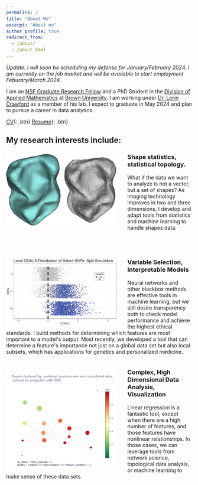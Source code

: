 ```yaml
---
permalink: /
title: "About Me"
excerpt: "About me"
author_profile: true
redirect_from: 
  - /about/
  - /about.html
---
```

*Update: I will soon be scheduling my defense for January/February 2024. I am currently on the job market and will be available to start employment Feburary/March 2024.*

I am an [NSF Graduate Research Fellow](https://www.nsfgrfp.org/) and a PhD Student in the [Division of Applied Mathematics](https://appliedmath.brown.edu/) at [Brown University](https://www.brown.edu/). I am working under [Dr. Lorin Crawford](http://www.lcrawlab.com/) as a member of his lab. I expect to graduate in May 2024 and plan to pursue a career in data analytics.

[CV](https://etwinn.github.io/files/ETWN_CVNov23.pdf){: .btn}  [Resume](https://etwinn.github.io/files/ETWN_resumeNov23.pdf){: .btn}

## My research interests include:
<div style="clear: both; margin-bottom:2cm;">
<div style="float: left; margin-right: 2em;">
<img src="/images/teeth_gen.png" alt = "Two scans Microcebus mandibular molars, one real (blue) and one generated (gray)." >
</div>
<div>
  <h3> Shape statistics, statistical topology. </h3>
  <p> What if the data we want to analyze is not a vector, but a set of shapes? As imaging technology improves in two and three dimensions, I develop and adapt tools from statistics and machine learning to handle shapes data. </p>
</div>
</div>

<div style="clear: both; margin-bottom:1cm;">
<div style="float: left; margin-right: 2em;">
  <img src="/images/GOALS_split_sim.png" alt = "Plot of local GOALS scores for individual datum over select features.">
</div>
<div>
  <h3> Variable Selection, Interpretable Models </h3>
  <p> Neural networks and other blackbox methods are effective tools in machine learning, but we still desire transparency both to check model performance and achieve the highest ethical standards. I build methods for determining which features are most important to a model's output. Most recently, we developed a tool that can determine a feature's importance not just on a global data set but also local subsets, which has applications for genetics and personalized medicine.  </p>
</div>
</div>

<div style="clear: both; margin-bottom:1cm;">
<div style="float: left; margin-right: 2em;">
  <img src="/images/combined_plot_correctscale.png" alt = "KMapper visualization for pediatric Obstructive Sleep Apnea data.">
</div>
  <div>
    <h3> Complex, High Dimensional Data Analysis, Visualization </h3>
    <p> Linear regression is a fantastic tool, except when there are a high number of features, and those features have nonlinear relationships. In those cases, we can leverage tools from network science, topological data analysis, or machine learning to make sense of these data sets. </p>
  </div>
</div>
